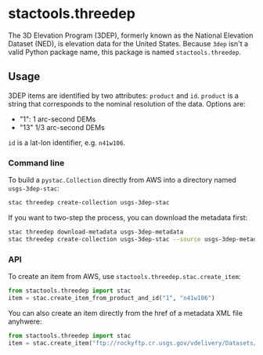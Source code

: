# stactools.threedep

The 3D Elevation Program (3DEP), formerly known as the National Elevation Dataset (NED), is elevation data for the United States.
Because `3dep` isn't a valid Python package name, this package is named `stactools.threedep`.

## Usage

3DEP items are identified by two attributes: `product` and `id`.
`product` is a string that corresponds to the nominal resolution of the data.
Options are:

- "1": 1 arc-second DEMs
- "13" 1/3 arc-second DEMs

`id` is a lat-lon identifier, e.g. `n41w106`.

### Command line

To build a `pystac.Collection` directly from AWS into a directory named `usgs-3dep-stac`:

```bash
stac threedep create-collection usgs-3dep-stac
```

If you want to two-step the process, you can download the metadata first:

```bash
stac threedep download-metadata usgs-3dep-metadata
stac threedep create-collection usgs-3dep-stac --source usgs-3dep-metadata
```

### API

To create an item from AWS, use `stactools.threedep.stac.create_item`:

```python
from stactools.threedep import stac
item = stac.create_item_from_product_and_id("1", "n41w106")
```

You can also create an item directly from the href of a metadata XML file anyhwere:

```python
from stactools.threedep import stac
item = stac.create_item("ftp://rockyftp.cr.usgs.gov/vdelivery/Datasets/Staged/Elevation/1/TIFF/n41w106/USGS_1_n41w106.xml")
```

